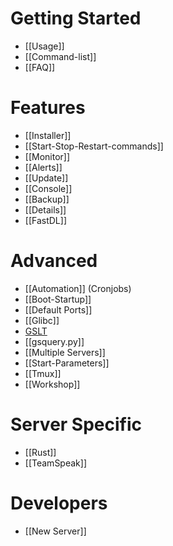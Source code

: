 # Getting Started
* [[Usage]]
* [[Command-list]]
* [[FAQ]]

# Features
* [[Installer]]
* [[Start-Stop-Restart-commands]]
* [[Monitor]]
* [[Alerts]]
* [[Update]]
* [[Console]]
* [[Backup]]
* [[Details]]
* [[FastDL]]


# Advanced
* [[Automation]] (Cronjobs)
* [[Boot-Startup]]
* [[Default Ports]]
* [[Glibc]]
* [GSLT](Game-Server-Login-Token)
* [[gsquery.py]]
* [[Multiple Servers]]
* [[Start-Parameters]]
* [[Tmux]]
* [[Workshop]]

# Server Specific

* [[Rust]]
* [[TeamSpeak]]

# Developers
* [[New Server]]